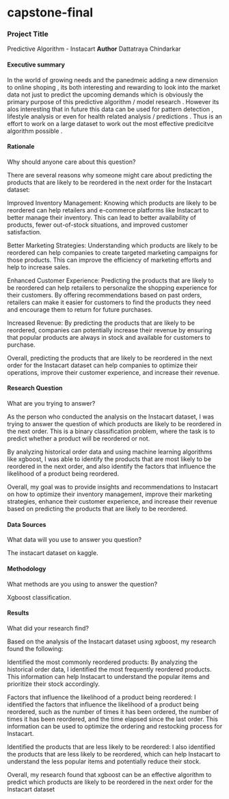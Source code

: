# capstone-final
### Project Title
Predictive Algorithm - Instacart
**Author**
Dattatraya Chindarkar 

#### Executive summary
In the world of growing needs and the panedmeic adding a new dimension to online shoping , its both interesting and rewarding to look into the market data 
not just to predict the upcoming demands which is obviously the primary purpose of this predictive algorithm / model research . However its alos interesting that in future this data can be used for pattern detection , lifestyle analysis or even for health related analysis / predictions .
Thus is an effort to work on a large dataset to work out the most effective predicitve algorithm possible .

#### Rationale
Why should anyone care about this question?

There are several reasons why someone might care about predicting the products that are likely to be reordered in the next order for the Instacart dataset:

Improved Inventory Management: Knowing which products are likely to be reordered can help retailers and e-commerce platforms like Instacart to better manage their inventory. This can lead to better availability of products, fewer out-of-stock situations, and improved customer satisfaction.

Better Marketing Strategies: Understanding which products are likely to be reordered can help companies to create targeted marketing campaigns for those products. This can improve the efficiency of marketing efforts and help to increase sales.

Enhanced Customer Experience: Predicting the products that are likely to be reordered can help retailers to personalize the shopping experience for their customers. By offering recommendations based on past orders, retailers can make it easier for customers to find the products they need and encourage them to return for future purchases.

Increased Revenue: By predicting the products that are likely to be reordered, companies can potentially increase their revenue by ensuring that popular products are always in stock and available for customers to purchase.

Overall, predicting the products that are likely to be reordered in the next order for the Instacart dataset can help companies to optimize their operations, improve their customer experience, and increase their revenue.

#### Research Question
What are you trying to answer?

As the person who conducted the analysis on the Instacart dataset, I was trying to answer the question of which products are likely to be reordered in the next order. This is a binary classification problem, where the task is to predict whether a product will be reordered or not.

By analyzing historical order data and using machine learning algorithms like xgboost, I was able to identify the products that are most likely to be reordered in the next order, and also identify the factors that influence the likelihood of a product being reordered.

Overall, my goal was to provide insights and recommendations to Instacart on how to optimize their inventory management, improve their marketing strategies, enhance their customer experience, and increase their revenue based on predicting the products that are likely to be reordered.

#### Data Sources
What data will you use to answer you question?

The instacart dataset on kaggle.

#### Methodology
What methods are you using to answer the question?

Xgboost classification.

#### Results
What did your research find?

Based on the analysis of the Instacart dataset using xgboost, my research found the following:

Identified the most commonly reordered products: By analyzing the historical order data, I identified the most frequently reordered products. This information can help Instacart to understand the popular items and prioritize their stock accordingly.

Factors that influence the likelihood of a product being reordered: I identified the factors that influence the likelihood of a product being reordered, such as the number of times it has been ordered, the number of times it has been reordered, and the time elapsed since the last order. This information can be used to optimize the ordering and restocking process for Instacart.

Identified the products that are less likely to be reordered: I also identified the products that are less likely to be reordered, which can help Instacart to understand the less popular items and potentially reduce their stock.

Overall, my research found that xgboost can be an effective algorithm to predict which products are likely to be reordered in the next order for the Instacart dataset
